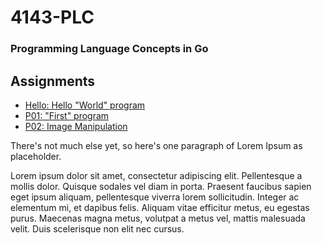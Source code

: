 # 4143-PLC
### Programming Language Concepts in Go

## Assignments
- [Hello: Hello "World" program](./assignments/Hello/)
- [P01: "First" program](./assignments/P01)
- [P02: Image Manipulation](./assignments/P02)

There's not much else yet, so here's one paragraph of Lorem Ipsum as placeholder.

Lorem ipsum dolor sit amet, consectetur adipiscing elit. Pellentesque a mollis dolor. Quisque sodales vel diam in porta. Praesent faucibus sapien eget ipsum aliquam, pellentesque viverra lorem sollicitudin. Integer ac elementum mi, et dapibus felis. Aliquam vitae efficitur metus, eu egestas purus. Maecenas magna metus, volutpat a metus vel, mattis malesuada velit. Duis scelerisque non elit nec cursus. 
